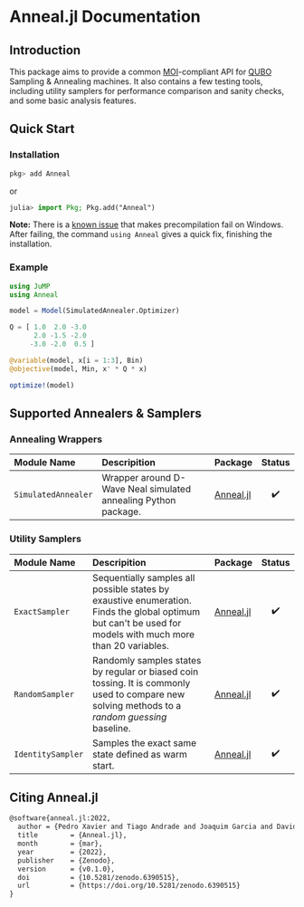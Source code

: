 # Anneal.jl Documentation

## Introduction
This package aims to provide a common [MOI](https://github.com/jump-dev/MathOptInterface.jl)-compliant API for [QUBO](https://en.wikipedia.org/wiki/Quadratic_unconstrained_binary_optimization) Sampling & Annealing machines. It also contains a few testing tools, including utility samplers for performance comparison and sanity checks, and some basic analysis features.

## Quick Start

### Installation
```julia
pkg> add Anneal
```
or
```julia
julia> import Pkg; Pkg.add("Anneal")
``` 

**Note:** There is a [known issue](https://github.com/psrenergy/Anneal.jl/issues/7) that makes precompilation fail on Windows. After failing, the command `using Anneal` gives a quick fix, finishing the installation.

### Example
```julia
using JuMP
using Anneal

model = Model(SimulatedAnnealer.Optimizer)

Q = [ 1.0  2.0 -3.0
      2.0 -1.5 -2.0
     -3.0 -2.0  0.5 ]

@variable(model, x[i = 1:3], Bin)
@objective(model, Min, x' * Q * x)

optimize!(model)
```

## Supported Annealers & Samplers

### Annealing Wrappers
| Module Name         | Descripition                                                   | Package                                             | Status |
| :------------------ | :------------------------------------------------------------- | :-------------------------------------------------- | :----: |
| `SimulatedAnnealer` | Wrapper around D-Wave Neal simulated annealing Python package. | [Anneal.jl](https://github.com/psrenergy/Anneal.jl) |   ✔️    |

### Utility Samplers
| Module Name       | Descripition                                                                                                                                               | Package                                             | Status |
| :---------------- | :--------------------------------------------------------------------------------------------------------------------------------------------------------- | :-------------------------------------------------- | :----: |
| `ExactSampler`    | Sequentially samples all possible states by exaustive enumeration. Finds the global optimum but can't be used for models with much more than 20 variables. | [Anneal.jl](https://github.com/psrenergy/Anneal.jl) |   ✔️    |
| `RandomSampler`   | Randomly samples states by regular or biased coin tossing. It is commonly used to compare new solving methods to a _random guessing_ baseline.             | [Anneal.jl](https://github.com/psrenergy/Anneal.jl) |   ✔️    |
| `IdentitySampler` | Samples the exact same state defined as warm start.                                                                                                | [Anneal.jl](https://github.com/psrenergy/Anneal.jl) |   ✔️    |

## Citing Anneal.jl

```tex
@software{anneal.jl:2022,
  author = {Pedro Xavier and Tiago Andrade and Joaquim Garcia and David Bernal},
  title        = {Anneal.jl},
  month        = {mar},
  year         = {2022},
  publisher    = {Zenodo},
  version      = {v0.1.0},
  doi          = {10.5281/zenodo.6390515},
  url          = {https://doi.org/10.5281/zenodo.6390515}
}
```